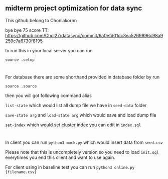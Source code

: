 ## midterm project optimization for data sync

This github belong to Chonlakornn

bye bye 75 score TT: https://github.com/Chol27/datasync/commit/6a0efd01dc3ea5269896c98a9259c7a6730f8195

to run this in your local server you can run

`source .setup`

#

For database there are some shorthand provided in database folder by run

`source .source`

then you will got following command alias

`list-state` which would list all dump file we have in `seed-data` folder

`save-state arg` and `load-state arg` which would save and load dump file

`set-index` which would set cluster index you can edit in `index.sql`

#

In client you can run `python3 mock.py` which would insert data from `seed.csv`

Please note that this is uncompletely version so you need to load `init.sql` everytimes you end this client and want to use again.

For client using in baseline test you can run `python3 online.py {filename.csv}` 
